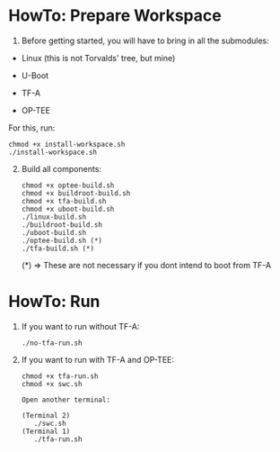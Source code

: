 
# HowTo: Prepare Workspace

1. Before getting started, you will have to bring in all the submodules:

+ Linux (this is not Torvalds' tree, but mine)

+ U-Boot

+ TF-A

+ OP-TEE

For this, run:

    chmod +x install-workspace.sh
    ./install-workspace.sh

2. Build all components:

    ```chmod +x linux-build.sh
    chmod +x optee-build.sh
    chmod +x buildroot-build.sh
    chmod +x tfa-build.sh
    chmod +x uboot-build.sh
    ./linux-build.sh
    ./buildroot-build.sh
    ./uboot-build.sh
    ./optee-build.sh (*) 
    ./tfa-build.sh (*)
    ```

    (*) => These are not necessary if you dont intend to boot from TF-A

# HowTo: Run

1. If you want to run without TF-A:

    ```chmod +x no-tfa-run.sh
    ./no-tfa-run.sh

2. If you want to run with TF-A and OP-TEE:
   
    ```
    chmod +x tfa-run.sh
    chmod +x swc.sh

    Open another terminal:

    (Terminal 2)
       ./swc.sh
    (Terminal 1)
       ./tfa-run.sh
